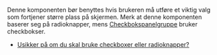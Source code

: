 Denne komponenten bør benyttes hvis brukeren må utføre et viktig valg som fortjener større plass på skjermen. Merk at denne komponenten baserer seg på radioknapper, mens [Checkbokspanelgruppe](https://navikt.github.io/nav-frontend-moduler/#/components/checkbokspanelgruppe) bruker checkbokser.

* [Usikker på om du skal bruke checkboxer eller radioknapper?](https://www.nngroup.com/articles/checkboxes-vs-radio-buttons/)